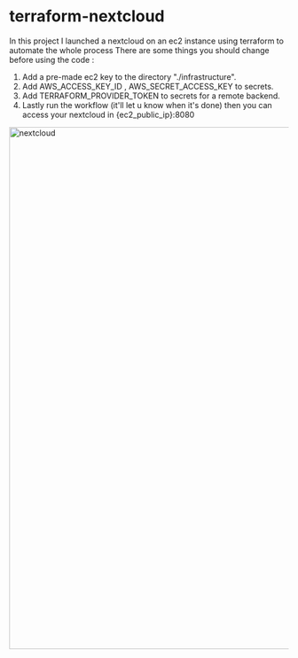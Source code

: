 # terraform-nextcloud
In this project I launched a nextcloud on an ec2 instance using terraform to automate the whole process
There are some things you should change before using the code :
1. Add a pre-made ec2 key to the directory "./infrastructure".
2. Add  AWS_ACCESS_KEY_ID , AWS_SECRET_ACCESS_KEY to secrets.
3. Add TERRAFORM_PROVIDER_TOKEN to secrets for a remote backend.
4. Lastly run the workflow (it'll let u know when it's done) then you can access your nextcloud in {ec2_public_ip}:8080
<img width="942" alt="nextcloud" src="https://user-images.githubusercontent.com/59322515/130389903-f2fe074f-a03c-48a7-9df4-dc0baaacfac7.png">

